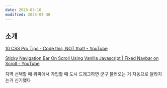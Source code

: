 ```yaml
---
date: 2023-03-10
modified: 2023-04-30
---
```


## 소개

[10 CSS Pro Tips - Code this, NOT that! - YouTube](https://www.youtube.com/watch?v=Qhaz36TZG5Y)

[Sticky Navigation Bar On Scroll Using Vanilla Javascript | Fixed Navbar on Scroll - YouTube](https://www.youtube.com/watch?v=6HFpw5fcaD8)

지역 선택할 때
위피에서 가입할 때
도시 드래그하면 군구 불러오는 거 자동으로 달라지는거 신기했다
